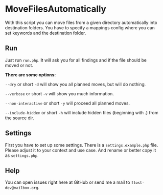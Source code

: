 # MoveFilesAutomatically

With this script you can move files from a given directory automatically into destination folders.
You have to specify a mappings config where you can set keywords and the destination folder.

## Run
Just run `run.php`. It will ask you for all findings and if the file should be moved or not.

**There are some options:**

`--dry` or short `-d` will show you all planned moves, but will do nothing.

`--verbose` or short `-v` will show you much information.

`--non-interactive` or short `-y` will proceed all planned moves.

`--include-hidden` or short `-h` will include hidden files (beginning with .) from the source dir.

## Settings
First you have to set up some settings. There is a `settings.example.php` file. Please adjust it to your context and use case. And rename or better copy it as `settings.php`.

## Help
You can open issues right here at GitHub or send me a mail to `flost-dev@mailbox.org`.